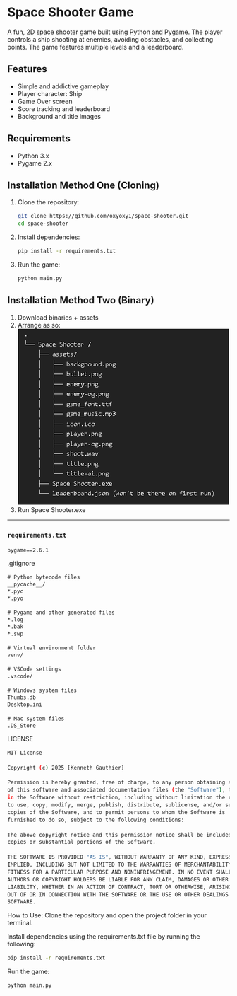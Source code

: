 # Space Shooter Game

A fun, 2D space shooter game built using Python and Pygame. The player controls a ship shooting at enemies, avoiding obstacles, and collecting points. The game features multiple levels and a leaderboard.

## Features
- Simple and addictive gameplay
- Player character: Ship
- Game Over screen
- Score tracking and leaderboard
- Background and title images

## Requirements
- Python 3.x
- Pygame 2.x

## Installation Method One (Cloning)

1. Clone the repository:
   ```bash
   git clone https://github.com/oxyoxy1/space-shooter.git
   cd space-shooter
   ```

2. Install dependencies:
   ```bash
   pip install -r requirements.txt
   ```

3. Run the game:
   ```bash
   python main.py
   ```

## Installation Method Two (Binary)

1. Download binaries + assets
2. Arrange as so: <br>
![Tree](screenshots/tree.PNG)
3. Run Space Shooter.exe
---

### `requirements.txt`
   ```text
   pygame==2.6.1
   ```

.gitignore
```text
# Python bytecode files
__pycache__/
*.pyc
*.pyo

# Pygame and other generated files
*.log
*.bak
*.swp

# Virtual environment folder
venv/

# VSCode settings
.vscode/

# Windows system files
Thumbs.db
Desktop.ini

# Mac system files
.DS_Store
```
LICENSE
```bash
MIT License

Copyright (c) 2025 [Kenneth Gauthier]

Permission is hereby granted, free of charge, to any person obtaining a copy
of this software and associated documentation files (the "Software"), to deal
in the Software without restriction, including without limitation the rights
to use, copy, modify, merge, publish, distribute, sublicense, and/or sell
copies of the Software, and to permit persons to whom the Software is
furnished to do so, subject to the following conditions:

The above copyright notice and this permission notice shall be included in all
copies or substantial portions of the Software.

THE SOFTWARE IS PROVIDED "AS IS", WITHOUT WARRANTY OF ANY KIND, EXPRESS OR
IMPLIED, INCLUDING BUT NOT LIMITED TO THE WARRANTIES OF MERCHANTABILITY,
FITNESS FOR A PARTICULAR PURPOSE AND NONINFRINGEMENT. IN NO EVENT SHALL THE
AUTHORS OR COPYRIGHT HOLDERS BE LIABLE FOR ANY CLAIM, DAMAGES OR OTHER
LIABILITY, WHETHER IN AN ACTION OF CONTRACT, TORT OR OTHERWISE, ARISING FROM,
OUT OF OR IN CONNECTION WITH THE SOFTWARE OR THE USE OR OTHER DEALINGS IN THE
SOFTWARE.
```

How to Use:
Clone the repository and open the project folder in your terminal.

Install dependencies using the requirements.txt file by running the following:
```bash
pip install -r requirements.txt
```

Run the game:

```bash
python main.py
```
